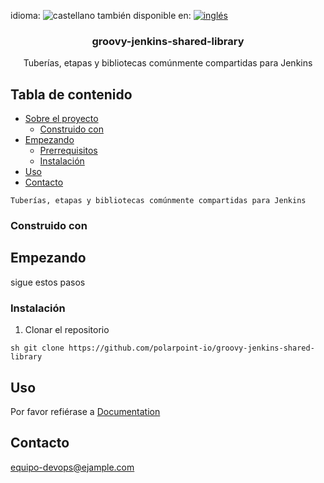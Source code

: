 <!-- multilang from README.md




NO MODIFIQUE ESTE ARCHIVO. FUE GENERADO AUTOMÁTICAMENTE POR multilang.js




-->
<!--
*** I'm using markdown "reference style" links for readability.
*** Reference links are enclosed in brackets [ ] instead of parentheses ( ).
*** See the bottom of this document for the declaration of the reference variables
*** for contributors-url, forks-url, etc. This is an optional, concise syntax you may use.
*** https://www.markdownguide.org/basic-syntax/#reference-style-links
-->


<!--multilang buttons-->

idioma: ![castellano](https://raw.githubusercontent.com/codenautas/multilang/master/img/lang-es.png)
también disponible en:
[![inglés](https://raw.githubusercontent.com/codenautas/multilang/master/img/lang-en.png)](README.md)

<h3 align="center">groovy-jenkins-shared-library</h3>

  <p align="center">
    Tuberías, etapas y bibliotecas comúnmente compartidas para Jenkins 
    <br />
  </p>

<!-- TABLA DE CONTENIDO -->
## Tabla de contenido

* [Sobre el proyecto](#about-the-project)
  * [Construido con ](#built-with)
* [Empezando](#getting-started)
  * [Prerrequisitos](#prerequisites)
  * [Instalación](#installation)
* [Uso](#usage)
* [Contacto](#contact)

<!-- ABOUT THE PROJECT -->
    Tuberías, etapas y bibliotecas comúnmente compartidas para Jenkins 

### Construido con 


<!-- GETTING STARTED -->
## Empezando 

sigue estos pasos

### Instalación 

1. Clonar el repositorio 
```
sh git clone https://github.com/polarpoint-io/groovy-jenkins-shared-library
```
<!-- USAGE EXAMPLES -->
## Uso

Por favor refiérase a  [Documentation](https://ejemplo.com)
## Contacto  
equipo-devops@ejample.com


